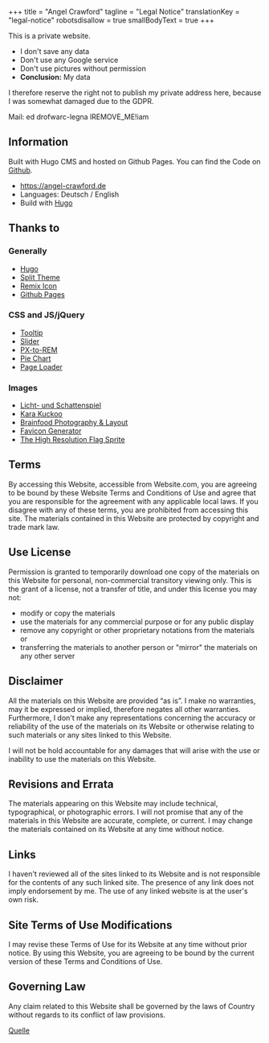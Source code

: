 +++
title = "Angel Crawford"
tagline = "Legal Notice"
translationKey = "legal-notice"
robotsdisallow = true
smallBodyText = true
+++

This is a private website.
* I don't save any data
* Don't use any Google service
* Don't use pictures without permission
* **Conclusion:** My data

I therefore reserve the right not to publish my private address here, because I was somewhat damaged due to the GDPR.

Mail:
<span class="ltrText">
  e<!--- .com >@ -->d<span class="addSeparatorDot"></span>
  d<!-- kommentar@testfatte.de -->rof<!-- >@. -->warc<!-- >@. -->-legna<span class="addSeparatorAt"></span>
  l<span class="removeText">REMOVE_ME!</span>i<!-- kommentar@falle -->am
</span>

## Information
Built with Hugo CMS and hosted on Github Pages. You can find the Code on [Github](https://github.com/AngelCrawford/profilecard-public).
* https://angel-crawford.de
* Languages: Deutsch / English
* Build with [Hugo](https://gohugo.io)

## Thanks to
### Generally
* [Hugo](https://gohugo.io)
* [Split Theme](https://onepagelove.com/split)
* [Remix Icon](https://remixicon.com)
* [Github Pages](https://pages.github.com/)

### CSS and JS/jQuery
* [Tooltip](https://codepen.io/redouglas/pen/yyyXjm)
* [Slider](https://codepen.io/geekwen/pen/QNxymm)
* [PX-to-REM](https://daniellamb.com/experiments/px-to-rem-calc)
* [Pie Chart](https://codepen.io/ejsado/pen/cLrlm)
* [Page Loader](https://github.com/aarmea/mfw-singlepage)

### Images
* [Licht- und Schattenspiel](https://www.facebook.com/lichtundschattenspiel)
* [Kara Kuckoo](https://www.facebook.com/KaraKuckoo)
* [Brainfood Photography & Layout](https://www.facebook.com/BrainfoodPhotographyDesign)
* [Favicon Generator](https://realfavicongenerator.net)
* [The High Resolution Flag Sprite](https://www.freakflagsprite.com)

## Terms
By accessing this Website, accessible from Website.com, you are agreeing to be bound by these Website Terms and Conditions of Use and agree that you are responsible for the agreement with any applicable local laws. If you disagree with any of these terms, you are prohibited from accessing this site. The materials contained in this Website are protected by copyright and trade mark law.

## Use License
Permission is granted to temporarily download one copy of the materials on this Website for personal, non-commercial transitory viewing only. This is the grant of a license, not a transfer of title, and under this license you may not:
* modify or copy the materials
* use the materials for any commercial purpose or for any public display
* remove any copyright or other proprietary notations from the materials or
* transferring the materials to another person or "mirror" the materials on any other server

## Disclaimer
All the materials on this Website are provided “as is”. I make no warranties, may it be expressed or implied, therefore negates all other warranties. Furthermore, I don't make any representations concerning the accuracy or reliability of the use of the materials on its Website or otherwise relating to such materials or any sites linked to this Website.

I will not be hold accountable for any damages that will arise with the use or inability to use the materials on this Website.

## Revisions and Errata
The materials appearing on this Website may include technical, typographical, or photographic errors. I will not promise that any of the materials in this Website are accurate, complete, or current. I may change the materials contained on its Website at any time without notice.

## Links
I haven't reviewed all of the sites linked to its Website and is not responsible for the contents of any such linked site. The presence of any link does not imply endorsement by me. The use of any linked website is at the user's own risk.

## Site Terms of Use Modifications
I may revise these Terms of Use for its Website at any time without prior notice. By using this Website, you are agreeing to be bound by the current version of these Terms and Conditions of Use.

## Governing Law
Any claim related to this Website shall be governed by the laws of Country without regards to its conflict of law provisions.

[Quelle](https://www.termsofservicegenerator.net/)
